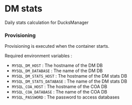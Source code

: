# DM stats

Daily stats calculation for DucksManager

### Provisioning

Provisioning is executed when the container starts.

Required environment variables :
* `MYSQL_DM_HOST` : The hostname of the DM DB
* `MYSQL_DM_DATABASE` : The name of the DM DB
* `MYSQL_DM_STATS_HOST` : The hostname of the DM stats DB
* `MYSQL_DM_STATS_DATABASE` : The name of the DM stats DB
* `MYSQL_COA_HOST` : The hostname of the COA DB
* `MYSQL_COA_DATABASE` : The name of the COA DB
* `MYSQL_PASSWORD` : The password to access databases

